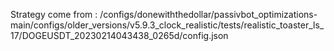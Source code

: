 Strategy come from : /configs/donewiththedollar/passivbot_optimizations-main/configs/older_versions/v5.9.3_clock_realistic/tests/realistic_toaster_ls_17/DOGEUSDT_20230214043438_0265d/config.json